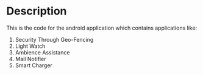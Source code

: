 # Description 
This is the code for the android application which contains applications like:
1. Security Through Geo-Fencing
2. Light Watch
3. Ambience Assistance
4. Mail Notifier
5. Smart Charger
